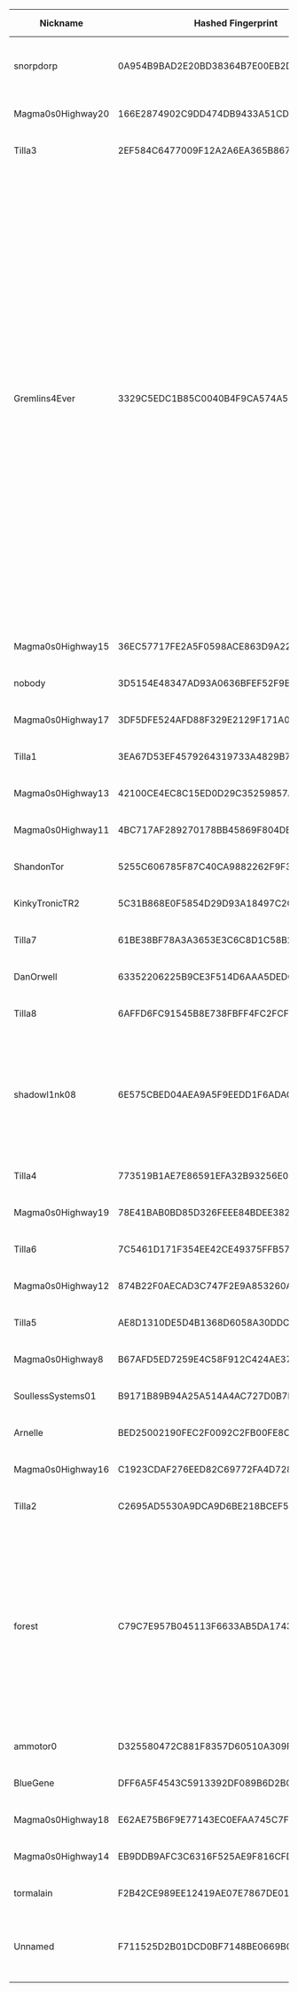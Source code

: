 | Nickname |  Hashed Fingerprint	| Or Addresses | Contact | Running | Flags | Last Seen | First Seen | Last Restarted | Advertised Bandwidth | Platform | Version | Version Status | Recommended Version | Verified hostnames | Exit policy |
|---|---|---|---|---|---|---|---|---|---|---|---|---|---|---|---|
|snorpdorp | 0A954B9BAD2E20BD38364B7E00EB2D21F010C593 | ["209.209.8.3:9001"] | Daniel <tor myfli cc> | true | Running, V2Dir, Valid | 2025-10-05 18:00:00 | 2025-10-05 09:00:00 | 2025-10-05 08:11:40 | 0 | Tor 0.4.9.3-alpha-dev on Linux | 0.4.9.3-alpha-dev | experimental | false | N/A | ["reject *:*"]|
|Magma0s0Highway20 | 166E2874902C9DD474DB9433A51CD91C23B5D6B0 | ["138.199.59.220:32185"] | N/A | true | Running, V2Dir, Valid | 2025-10-05 18:00:00 | 2025-10-05 13:00:00 | 2025-10-05 16:48:16 | 1197056 | Tor 0.4.8.17 on Linux | 0.4.8.17 | recommended | true | N/A | ["reject *:*"]|
|Tilla3 | 2EF584C6477009F12A2A6EA365B867DE94774DBC | ["136.34.50.197:9003"] | your-email@example.com | true | Running, V2Dir, Valid | 2025-10-05 18:00:00 | 2025-10-05 17:00:00 | 2025-10-05 15:39:03 | 0 | Tor 0.4.8.18 on Linux | 0.4.8.18 | recommended | true | N/A | ["reject *:*"]|
|Gremlins4Ever | 3329C5EDC1B85C0040B4F9CA574A57BFB3BFEACD | ["37.221.93.88:9001","[2a0e:97c0:3e3:1bb::3]:9001"] | noc@exitnocap.xyz | true | Exit, Running, V2Dir, Valid | 2025-10-05 18:00:00 | 2025-10-05 09:00:00 | 2025-10-05 11:18:42 | 0 | Tor 0.4.8.18 on Linux | 0.4.8.18 | recommended | true | N/A | ["reject 0.0.0.0/8:*","reject 169.254.0.0/16:*","reject 127.0.0.0/8:*","reject 192.168.0.0/16:*","reject 10.0.0.0/8:*","reject 172.16.0.0/12:*","reject 37.221.93.88:*","accept *:43","accept *:53","accept *:79-81","accept *:88","accept *:194","accept *:389","accept *:443","accept *:531","accept *:543-544","accept *:563","accept *:636","accept *:749","accept *:873","accept *:989-995","accept *:1194","accept *:1723","accept *:2083","accept *:2086-2087","accept *:4321","accept *:5222-5223","accept *:5228","accept *:5900","accept *:5984","accept *:6660-6669","accept *:6679","accept *:6697","accept *:6984","accept *:8008","accept *:8080","accept *:8332-8333","accept *:8443","accept *:8888","accept *:11371","reject *:*"]|
|Magma0s0Highway15 | 36EC57717FE2A5F0598ACE863D9A2239FC582361 | ["138.199.59.212:26115"] | N/A | true | Running, V2Dir, Valid | 2025-10-05 18:00:00 | 2025-10-05 18:00:00 | 2025-10-05 17:00:05 | 0 | Tor 0.4.8.17 on Linux | 0.4.8.17 | recommended | true | N/A | ["reject *:*"]|
|nobody | 3D5154E48347AD93A0636BFEF52F9B02D89C3DEB | ["84.32.188.134:9001"] | N/A | true | Running, V2Dir, Valid | 2025-10-05 18:00:00 | 2025-10-05 14:00:00 | 2025-10-05 13:48:22 | 0 | Tor 0.4.8.16 on Linux | 0.4.8.16 | recommended | true | N/A | ["reject *:*"]|
|Magma0s0Highway17 | 3DF5DFE524AFD88F329E2129F171A09FAD2107FD | ["138.199.59.42:24392"] | N/A | true | Running, V2Dir, Valid | 2025-10-05 18:00:00 | 2025-10-05 18:00:00 | 2025-10-05 16:56:00 | 0 | Tor 0.4.8.17 on Linux | 0.4.8.17 | recommended | true | N/A | ["reject *:*"]|
|Tilla1 | 3EA67D53EF4579264319733A4829B795BD12BA37 | ["136.34.50.197:9001"] | your-email@example.com | true | Running, V2Dir, Valid | 2025-10-05 18:00:00 | 2025-10-05 17:00:00 | 2025-10-05 15:38:49 | 0 | Tor 0.4.8.18 on Linux | 0.4.8.18 | recommended | true | N/A | ["reject *:*"]|
|Magma0s0Highway13 | 42100CE4EC8C15ED0D29C35259857A4E09DBD9F1 | ["138.199.59.49:29545"] | N/A | true | Running, V2Dir, Valid | 2025-10-05 18:00:00 | 2025-10-05 18:00:00 | 2025-10-05 17:02:31 | 0 | Tor 0.4.8.17 on Linux | 0.4.8.17 | recommended | true | N/A | ["reject *:*"]|
|Magma0s0Highway11 | 4BC717AF289270178BB45869F804DBD5E532FBAD | ["138.199.59.55:41354"] | N/A | true | Running, V2Dir, Valid | 2025-10-05 18:00:00 | 2025-10-05 18:00:00 | 2025-10-05 17:04:36 | 0 | Tor 0.4.8.17 on Linux | 0.4.8.17 | recommended | true | N/A | ["reject *:*"]|
|ShandonTor | 5255C606785F87C40CA9882262F9F32A9851AB29 | ["51.187.125.26:9001"] | your@email.address | true | Running, V2Dir, Valid | 2025-10-05 18:00:00 | 2025-10-05 13:00:00 | 2025-10-05 12:25:28 | 0 | Tor 0.4.8.16 on Linux | 0.4.8.16 | recommended | true | ["33bb7d1a.skybroadband.com"] | ["reject *:*"]|
|KinkyTronicTR2 | 5C31B868E0F5854D29D93A18497C2CA92766AB2C | ["194.164.201.234:443","[2a01:239:401:4800::234]:443"] | kinkytronic@proton.me | true | Running, Valid | 2025-10-05 18:00:00 | 2025-10-05 17:00:00 | 2025-10-05 16:39:29 | 0 | Tor 0.4.8.18 on Linux | 0.4.8.18 | recommended | true | ["tr2.kinkytronic.foo"] | ["reject *:*"]|
|Tilla7 | 61BE38BF78A3A3653E3C6C8D1C58B2EEF96A98BF | ["136.34.50.197:9007"] | your-email@example.com | true | Running, V2Dir, Valid | 2025-10-05 18:00:00 | 2025-10-05 17:00:00 | 2025-10-05 15:38:56 | 0 | Tor 0.4.8.18 on Linux | 0.4.8.18 | recommended | true | N/A | ["reject *:*"]|
|DanOrwell | 63352206225B9CE3F514D6AAA5DEDCFE6BD13E37 | ["85.232.198.15:9001"] | not@here.org | true | Running, V2Dir, Valid | 2025-10-05 18:00:00 | 2025-10-05 09:00:00 | 2025-10-05 08:47:15 | 0 | Tor 0.4.8.10 on Linux | 0.4.8.10 | recommended | true | N/A | ["reject *:*"]|
|Tilla8 | 6AFFD6FC91545B8E738FBFF4FC2FCF5D691B518D | ["136.34.50.197:9008"] | your-email@example.com | true | Running, V2Dir, Valid | 2025-10-05 18:00:00 | 2025-10-05 17:00:00 | 2025-10-05 15:38:54 | 0 | Tor 0.4.8.18 on Linux | 0.4.8.18 | recommended | true | N/A | ["reject *:*"]|
|shadowl1nk08 | 6E575CBED04AEA9A5F9EEDD1F6ADACACE2840235 | ["91.219.239.125:8080"] | email:tor[]shadowl1nk.com url:https://shadowl1nk.com proof:uri-rsa abuse:abuse[]shadowl1nk.com offlinemasterkey:y signingkeylifetime:30 sandbox:y confmgmt:ansible dnslocation:local dnsqname:y dnssec:y dnslocalrootzone:y ciissversion:2 trafficacct:unmetered | true | Running, V2Dir, Valid | 2025-10-05 18:00:00 | 2025-10-05 13:00:00 | 2025-10-05 12:28:53 | 3076450 | Tor 0.4.8.18 on Linux | 0.4.8.18 | recommended | true | N/A | ["reject *:*"]|
|Tilla4 | 773519B1AE7E86591EFA32B93256E030F911E98B | ["136.34.50.197:9004"] | your-email@example.com | true | Running, V2Dir, Valid | 2025-10-05 18:00:00 | 2025-10-05 17:00:00 | 2025-10-05 15:38:50 | 0 | Tor 0.4.8.18 on Linux | 0.4.8.18 | recommended | true | N/A | ["reject *:*"]|
|Magma0s0Highway19 | 78E41BAB0BD85D326FEEE84BDEE382AB96979D9E | ["194.32.122.47:22370"] | N/A | true | Running, V2Dir, Valid | 2025-10-05 18:00:00 | 2025-10-05 13:00:00 | 2025-10-05 12:36:56 | 894684 | Tor 0.4.8.17 on Linux | 0.4.8.17 | recommended | true | N/A | ["reject *:*"]|
|Tilla6 | 7C5461D171F354EE42CE49375FFB57B93657AD8F | ["136.34.50.197:9006"] | your-email@example.com | true | Running, V2Dir, Valid | 2025-10-05 18:00:00 | 2025-10-05 17:00:00 | 2025-10-05 15:38:52 | 0 | Tor 0.4.8.18 on Linux | 0.4.8.18 | recommended | true | N/A | ["reject *:*"]|
|Magma0s0Highway12 | 874B22F0AECAD3C747F2E9A853260A52396567F8 | ["138.199.59.244:48977"] | N/A | true | Running, V2Dir, Valid | 2025-10-05 18:00:00 | 2025-10-05 18:00:00 | 2025-10-05 17:03:34 | 0 | Tor 0.4.8.17 on Linux | 0.4.8.17 | recommended | true | N/A | ["reject *:*"]|
|Tilla5 | AE8D1310DE5D4B1368D6058A30DDC75D4118DAE5 | ["136.34.50.197:9005"] | your-email@example.com | true | Running, V2Dir, Valid | 2025-10-05 18:00:00 | 2025-10-05 17:00:00 | 2025-10-05 15:38:53 | 0 | Tor 0.4.8.18 on Linux | 0.4.8.18 | recommended | true | N/A | ["reject *:*"]|
|Magma0s0Highway8 | B67AFD5ED7259E4C58F912C424AE37D9B402647C | ["138.199.59.241:27888"] | N/A | true | Running, V2Dir, Valid | 2025-10-05 18:00:00 | 2025-10-05 18:00:00 | 2025-10-05 17:07:48 | 0 | Tor 0.4.8.17 on Linux | 0.4.8.17 | recommended | true | N/A | ["reject *:*"]|
|SoullessSystems01 | B9171B89B94A25A514A4AC727D0B7EB6FCD497AA | ["45.76.176.187:9001","[2401:c080:1400:79a5:5400:5ff:fead:b64f]:9001"] | tor-admin@soulless.systems | true | Running, V2Dir, Valid | 2025-10-05 18:00:00 | 2025-10-05 18:00:00 | 2025-10-05 17:23:39 | 0 | Tor 0.4.8.18 on Linux | 0.4.8.18 | recommended | true | N/A | ["reject *:*"]|
|Arnelle | BED25002190FEC2F0092C2FB00FE8C809D5704D1 | ["81.191.243.91:9001"] | N/A | true | Running, V2Dir, Valid | 2025-10-05 18:00:00 | 2025-10-05 12:00:00 | 2025-10-05 12:42:11 | 8027125 | Tor 0.4.8.10 on Linux | 0.4.8.10 | recommended | true | ["c5BF3BF51.dhcp.as2116.net"] | ["reject *:*"]|
|Magma0s0Highway16 | C1923CDAF276EED82C69772FA4D728C01321E2F1 | ["138.199.59.206:41452"] | N/A | true | Running, V2Dir, Valid | 2025-10-05 18:00:00 | 2025-10-05 18:00:00 | 2025-10-05 16:59:04 | 0 | Tor 0.4.8.17 on Linux | 0.4.8.17 | recommended | true | N/A | ["reject *:*"]|
|Tilla2 | C2695AD5530A9DCA9D6BE218BCEF5DAF22C7019A | ["136.34.50.197:9002"] | your-email@example.com | true | Running, V2Dir, Valid | 2025-10-05 18:00:00 | 2025-10-05 17:00:00 | 2025-10-05 15:39:00 | 0 | Tor 0.4.8.18 on Linux | 0.4.8.18 | recommended | true | N/A | ["reject *:*"]|
|forest | C79C7E957B045113F6633AB5DA17433F30E49920 | ["94.156.152.8:443"] | N/A | true | Exit, Running, Valid | 2025-10-05 18:00:00 | 2025-10-05 09:00:00 | 2025-10-05 10:51:00 | 0 | Tor 0.4.8.16 on Linux | 0.4.8.16 | recommended | true | N/A | ["reject 0.0.0.0/8:*","reject 169.254.0.0/16:*","reject 127.0.0.0/8:*","reject 192.168.0.0/16:*","reject 10.0.0.0/8:*","reject 172.16.0.0/12:*","reject 94.156.152.8:*","reject *:25","reject *:119","reject *:135-139","reject *:445","reject *:563","reject *:1214","reject *:4661-4666","reject *:6346-6429","reject *:6699","reject *:6881-6999","accept *:*"]|
|ammotor0 | D325580472C881F8357D60510A309F0AFFCD7DAA | ["98.148.66.23:443"] | 17y50v30@amotu.net | true | Running, V2Dir, Valid | 2025-10-05 18:00:00 | 2025-10-05 02:00:00 | 2025-10-05 13:58:40 | 0 | Tor 0.4.8.18 on Linux | 0.4.8.18 | recommended | true | ["syn-098-148-066-023.res.spectrum.com"] | ["reject *:*"]|
|BlueGene | DFF6A5F4543C5913392DF089B6D2BC81A3C99AE2 | ["93.160.17.86:9025"] | N/A | true | Running, V2Dir, Valid | 2025-10-05 18:00:00 | 2025-10-05 07:00:00 | 2025-10-05 05:30:02 | 0 | Tor 0.4.8.16 on Linux | 0.4.8.16 | recommended | true | ["93-160-17-86-cable.dk.customer.tdc.net"] | ["reject *:*"]|
|Magma0s0Highway18 | E62AE75B6F9E77143EC0EFAA745C7F10DC876346 | ["194.32.122.56:40427"] | N/A | true | Running, V2Dir, Valid | 2025-10-05 18:00:00 | 2025-10-05 13:00:00 | 2025-10-05 12:37:54 | 1154280 | Tor 0.4.8.17 on Linux | 0.4.8.17 | recommended | true | N/A | ["reject *:*"]|
|Magma0s0Highway14 | EB9DDB9AFC3C6316F525AE9F816CFD5FF6EE4764 | ["138.199.59.48:58617"] | N/A | true | Running, V2Dir, Valid | 2025-10-05 18:00:00 | 2025-10-05 18:00:00 | 2025-10-05 17:01:03 | 0 | Tor 0.4.8.17 on Linux | 0.4.8.17 | recommended | true | N/A | ["reject *:*"]|
|tormalain | F2B42CE989EE12419AE07E7867DE013082A421A9 | ["2.4.0.56:9001","[2a01:cb1d:890b:c800:59cc:90d6:2212:1b0]:9001"] | tormalain@orange.fr | true | Running, V2Dir, Valid | 2025-10-05 18:00:00 | 2025-10-05 10:00:00 | 2025-10-05 08:57:41 | 0 | Tor 0.4.8.18 on Linux | 0.4.8.18 | recommended | true | ["lfbn-mon-1-513-56.w2-4.abo.wanadoo.fr"] | ["reject *:*"]|
|Unnamed | F711525D2B01DCD0BF7148BE0669B092D41D24AE | ["176.176.115.155:443"] | #tor at thedarkNet | true | Running, V2Dir, Valid | 2025-10-05 18:00:00 | 2025-10-05 16:00:00 | 2025-10-05 15:15:43 | 0 | Tor 0.4.8.9 on Windows 10 [or later] | 0.4.8.9 | recommended | true | N/A | ["reject *:*"]|
